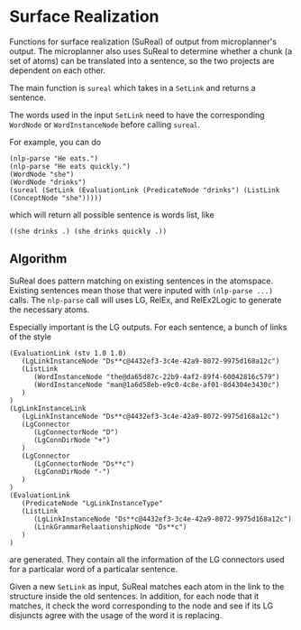 # Surface Realization

Functions for surface realization (SuReal) of output from microplanner's output.
The microplanner also uses SuReal to determine whether a chunk (a set of atoms)
can be translated into a sentence, so the two projects are dependent on each
other.

The main function is `sureal` which takes in a `SetLink` and returns a
sentence.

The words used in the input `SetLink` need to have the corresponding `WordNode`
or `WordInstanceNode` before calling `sureal`.

For example, you can do

```
(nlp-parse "He eats.")
(nlp-parse "He eats quickly.")
(WordNode "she")
(WordNode "drinks")
(sureal (SetLink (EvaluationLink (PredicateNode "drinks") (ListLink (ConceptNode "she")))))
```
which will return all possible sentence is words list, like

```
((she drinks .) (she drinks quickly .))
```

## Algorithm

SuReal does pattern matching on existing sentences in the atomspace.  Existing
sentences mean those that were inputed with `(nlp-parse ...)` calls.  The
`nlp-parse` call will uses LG, RelEx, and RelEx2Logic to generate the necessary
atoms.

Especially important is the LG outputs.  For each sentence, a bunch of links of
the style

```
(EvaluationLink (stv 1.0 1.0)
   (LgLinkInstanceNode "Ds**c@4432ef3-3c4e-42a9-8072-9975d168a12c")
   (ListLink
      (WordInstanceNode "the@da65d87c-22b9-4af2-89f4-60042816c579")
      (WordInstanceNode "man@1a6d58eb-e9c0-4c8e-af01-8d4304e3430c")
   )
)
(LgLinkInstanceLink
   (LgLinkInstanceNode "Ds**c@4432ef3-3c4e-42a9-8072-9975d168a12c")
   (LgConnector
      (LgConnectorNode "D")
      (LgConnDirNode "+")
   )
   (LgConnector
      (LgConnectorNode "Ds**c")
      (LgConnDirNode "-")
   )
)
(EvaluationLink
   (PredicateNode "LgLinkInstanceType"
   (ListLink
      (LgLinkInstanceNode "Ds**c@4432ef3-3c4e-42a9-8072-9975d168a12c")
      (LinkGrammarRelaationshipNode "Ds**c")
   )
)

```

are generated.  They contain all the information of the LG connectors used for
a particalar word of a particalar sentence.

Given a new `SetLink` as input, SuReal matches each atom in the link to the
structure inside the old sentences.  In addition, for each node that it
matches, it check the word corresponding to the node and see if its LG disjuncts
agree with the usage of the word it is replacing.

